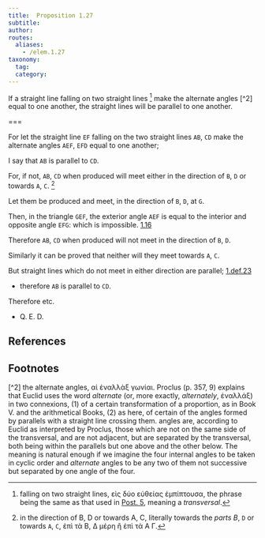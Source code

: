 ```yaml
---
title:  Proposition 1.27
subtitle:
author:
routes:
  aliases:
    - /elem.1.27
taxonomy:
  tag:
  category:
---
```


If a straight line falling on two straight lines [^1] make the alternate angles [^2] equal to one another, the straight lines will be parallel to one another.

===

For let the straight line `EF` falling on the two straight lines `AB`, `CD` make the alternate angles `AEF`, `EFD` equal to one another;

I say that `AB` is parallel to `CD`.

For, if not, `AB`, `CD` when produced will meet either in the direction of `B`, `D` or towards `A`, `C`. [^3]

Let them be produced and meet, in the direction of `B`, `D`, at `G`.

Then, in the triangle `GEF`, the exterior angle `AEF` is equal to the interior and opposite angle `EFG`: which is impossible. [1.16]

Therefore `AB`, `CD` when produced will not meet in the direction of `B`, `D`.

Similarly it can be proved that neither will they meet towards `A`, `C`. 

But straight lines which do not meet in either direction are parallel; [1.def.23] 

- therefore `AB` is parallel to `CD`.

Therefore etc.

- Q. E. D.

## References

[1.def.23]: /elem.1.def.23 "Book 1 - Definition 23"
[1.16]: /elem.1.16 "Book 1 - Proposition 16"

## Footnotes

[^1]: falling on two straight lines,
    <foreign lang="greek">εὶς δύο εὐθείας ἐμπίπτουσα</foreign>, the phrase being the same as that used in <a href="/elem.1.post.5">Post. 5</a>, meaning a <em>transversal</em>.

[^2] the alternate angles,
    <foreign lang="greek">αἱ ἐναλλὰξ γωνίαι</foreign>. Proclus (<xref n="Proc. p. 357, 9" from="ROOT" to="DITTO">p. 357, 9</xref>) explains that Euclid uses the word <em>alternate</em> (or, more exactly, <em>alternately</em>, <foreign lang="greek">ἐναλλάξ</foreign>) in two connexions, (1) of a certain transformation of a proportion, as in Book V. and the arithmetical Books, (2) as here, of certain of the angles formed by parallels with a straight line crossing them. <title>Alternate</title> angles are, according to Euclid as interpreted by Proclus, those which are not on the same side of the transversal, and are not adjacent, but are separated by the transversal, both being within the parallels but one <quote>above</quote> and the other <quote>below.</quote>
    The meaning is natural enough if we imagine the four internal angles to be taken in cyclic order and <em>alternate</em> angles to be any two of them not successive but separated by one angle of the four.

[^3]: in the direction of B, D or towards A, C,
    literally <quote>towards the <em>parts B</em>, `D` or towards `A`, `C`,</quote> <foreign lang="greek">ἐπὶ τὰ Β, Δ μέρη ἢ ἐπὶ τὰ Α Γ</foreign>.

